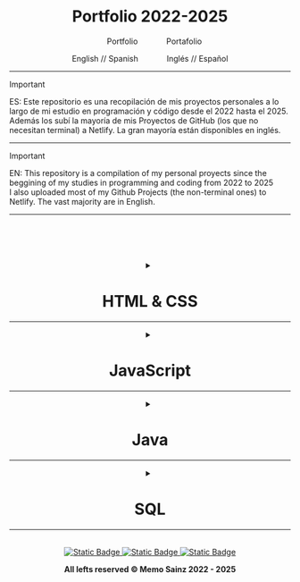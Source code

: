 

<h1 align="center">Portfolio 2022-2025</h1>


<p align="center"> &nbsp; &nbsp; Portfolio &nbsp; &nbsp; &nbsp; &nbsp; &nbsp; &nbsp;  Portafolio</p>

<p align="center">English // Spanish &nbsp; &nbsp; &nbsp; &nbsp; &nbsp; &nbsp;  Inglés // Español</p>

<hr>

> [!IMPORTANT]
> ES: Este repositorio es una recopilación de mis proyectos personales a lo largo de mi estudio en programación y código desde el 2022 hasta el 2025.
> <br>
>     Además los subí la mayoría de mis Proyectos de GitHub (los que no necesitan terminal) a Netlify. La gran mayoría están disponibles en inglés.
<br> <hr>

> [!IMPORTANT]
> EN: This repository is a compilation of my personal proyects since the beggining of my studies in programming and coding from 2022 to 2025<br>
>     I also uploaded most of my Github Projects (the non-terminal ones) to Netlify. The vast majority are in English.
<hr>

<div align="center">     
<br><br><br><br>


<details> <summary><h1> HTML & CSS </h1><hr></summary>
<h1>🚀
🚀
🚀</h1>
<br><br><br>
<hr>
<h1>:camel: # HTML :camel:</h1>
<hr>
<br>



<h2>Mi primera página web    //    My first web page(spanish);</h2>

(spanish) [GitHub](https://github.com/MemoSainz/MiPrimeraPaginaWeb_First-Web_HTML)
[Netlify](https://mi-primera-pagina-web-memo.netlify.app/)


<br><br><br><br>


<h2>Mi primer blog    //    My first blog (spanish);</h2>

(spanish) [GitHub](https://github.com/MemoSainz/MiPrimerBlog_First-Blog_HTML)
[Netlify](https://mi-primer-blog-memo.netlify.app/)


<br><br><br><br>


<h2>Don Gato     //    Mr. Cat </h2>
<h4>Habilidades en HTML - Skills in HTML</h4>
A web page with some CSS, but mostly showing most of skills in HTML.
<br>
Una página web con algo de CSS, pero mayormente mostrando habilidades en HTML
<br>
<br>

(spanish) [GitHub](https://github.com/MemoSainz/proyecto-html-DonGato)
[Netlify](https://don-gato-memosainz.netlify.app/)

<br><br><br><br>


<h1>🚀
🚀
🚀</h1>
<br><br><br>
<hr>
<h1>:camel: # CSS :camel:</h1>
<hr>
<br>

<h2>Primer Blog CSS    //    First blog CSS;</h2>

(spanish) [GitHub](https://github.com/MemoSainz/1er-blog-CSS)
[Netlify](https://1er-blog-css-memosainz.netlify.app/)

<br><br><br><br>
</details>


<details> <summary><h1> JavaScript </h1><hr></summary>

<h1>🚀
🚀
🚀</h1>
<br><br><br>
<hr>
<h1>:camel: # JavaScript :camel: </h1>
<hr>
<br>

<h2>To Do List     //     Lista de Tareas(quehaceres)</h2>

[EN/ES] [GitHub](https://github.com/MemoSainz/To-Do-List_ListaDeTareas-JS)

[EN] [Netlify](https://to-do-list-memosainz.netlify.app/)

[ES] [Netlify](https://lista-de-quehaceres-memosainz.netlify.app/)


<br><br><br><br>


<h2>Calculator     //     Calculadora</h2>

[GitHub](https://github.com/MemoSainz/Calculadora-Calculator_JS) [Netlify](https://caculator-javascript-memosainz.netlify.app/)


<br><br><br><br>


<h2>Number Riddle     //     Juego adivinar número</h2>

[ES] [GitHub](https://github.com/MemoSainz/JS-Juego-Adivinar-Numero) [Netlify](https://juego-adivinar-numero-js-memosainz.netlify.app/)

[EN] [GitHub](https://github.com/MemoSainz/JS-Number-Ridde) [Netlify](https://js-riddle-number-memosainz.netlify.app/)


<br><br><br><br>


<h2>Travel Sale     //     Viajes-Venta</h2>

[ES] [GitHub](https://github.com/MemoSainz/JS-viajes-venta) [Netlify](https://viajes-venta-javascript.netlify.app/)

[EN] [GitHub](https://github.com/MemoSainz/JS-Travel-Sale) [Netlify](https://travel-sales-javascript.netlify.app/)


<br><br><br><br>


<h2>Weather Application     //     Aplicación del clima</h2>

[GitHub](https://github.com/MemoSainz/Weather-App-Clima-JS/tree/master) 

[EN] [Netlify](https://weather-application-memosainz.netlify.app/)
[ES] [Netlify](https://aplicacion-clima-memosainz.netlify.app/)

<br><br><br><br>


<h2>Form Validation     //     Validación de formulario</h2>
EN: Firebase is used as a database <br>
ES: Firebase es usado como base de datos

[GitHub](https://github.com/MemoSainz/form-validation-firebase-JS)

[EN] [Netlify](https://form-validation-firebase-memosainz.netlify.app/)

[ES] [Netlify](https://form-validation-firebase-memosainz-es.netlify.app/)

<br><br><br><br>


<h2>Counter program JS     //     Programa de contador JS</h2>

[GitHub](https://github.com/MemoSainz/Counter-Program)
[Netlify](https://counter-program-js-memosainz.netlify.app/)

<br><br><br><br>


<h2>Number Guessing Game JS     //     Juego de adivinar el Número</h2>
It's almost the one above (Number Riddle), but now made with a While Loop (and less code), also using a window prompt.

[GitHub](https://github.com/MemoSainz/number-guessing-game)
[Netlify](https://number-guessing-game-memosainz.netlify.app/)

<br><br><br><br>


<h2>Temperature conversion JS     //     Conversión de temperatura JS</h2>
A program to conver both Celsius & Fahrenheit.

[EN] [GitHub](https://github.com/MemoSainz/temp-conversion-js)
[Netlify](https://temp-conversion-js-memosainz.netlify.app/)

<br><br><br><br>


<h2>Dice Roller Program JS     //     Programa Tirador de Dados JS</h2>
A program to roll dices the times you want!
¡Un programa para tirar los dados las veces que quieras!

[EN] [GitHub](https://github.com/MemoSainz/Dice-Roller-JS)
[Netlify](https://dice-roller-js-memosainz.netlify.app/)

<br><br><br><br>


<h2>Random Password Generator JS     //     Generador de contraseñas aleatorias JS</h2>

[GitHub](https://github.com/MemoSainz/Random-password-generator-JS)
[Netlify](https://random-password-generator-memosainz.netlify.app/)

<br><br><br><br>


<h2>Digital Clock Program JS     //     Programa Reloj Digital JS</h2>

[GitHub](https://github.com/MemoSainz/digital-clock-program)
[Netlify](https://digital-clock-app-memosainz.netlify.app/)

<br><br><br><br>


<h2>Stopwatch Program JS     //     Programa Cronómetro JS</h2>

[GitHub](https://github.com/MemoSainz/stopwatch-app-JS)
[Netlify](https://stopwatch-app-memosainz.netlify.app/)

<br><br><br><br>


<h2>Calculator Programa JS     //     Programa Calculadora JS</h2>

[GitHub](https://github.com/MemoSainz/calculator-program-JS)
[Netlify](https://calculator-program-memosainz.netlify.app/)

<br><br><br><br>


<h2>Rock Paper Scissors JS     //     Piedra Papel o Tijera JS</h2>

[GitHub](https://github.com/MemoSainz/rock-paper-scissors-JS)
[Netlify](https://rock-paper-scissors-memosainz.netlify.app/)

<br><br><br><br>


<h2>Image Slider JS</h2>

[GitHub](https://github.com/MemoSainz/image-slider-JS)
[Netlify](https://image-slider-memosainz.netlify.app/)

<br><br><br><br>


<h2>Pokemon API Sprites JS</h2>

[GitHub](https://github.com/MemoSainz/pokemon-fetch-api-sprite-JS/)
[Netlify](https://pokemon-fetch-api-sprite.netlify.app/)



<br><br><br><br>
</details>


<details> <summary><h1> Java  </h1><hr></summary>
<h1>🚀
🚀
🚀</h1>
<br><br><br>
<hr>
<h1> ☕︎ :coffee: # Java :coffee: ☕︎  </h1>
<hr>
<br>

<h2>Choose your beberage     //     Escoge tu bebida</h2>
A game simulating a vending machine
<br>
Un juego simulando una máquina expendedora

[GitHub](https://github.com/MemoSainz/VendingMachine-Java)



<br><br><br><br>

<h2>Hangman     //     Ahorcado</h2>
The typical game of the hangman in Java
<br>
El típico juego del ahorcado en Java

[EN/ES] [GitHub](https://github.com/MemoSainz/hangman-game/)



<br><br><br><br>

<h2>JavaSpring-CRUD-API-Rest-PostgreSQL</h2> 
<img width="48" height="48" src="https://img.icons8.com/fluency/48/java-coffee-cup-logo.png" alt="java-coffee-cup-logo"/> <img width="48" height="48" src="https://img.icons8.com/color/48/spring-logo.png"/>

<h4>Spring Boot</h4>
<h4>Hibernate</h4>
<h4>PostgreSQL</h4>
<h4>API REST</h4>


I've made a CRUD in JAVA, with API REST, using Spring boot, Hibernate & PostgreSQL
<br>
Realicé un CRUD en Java, con una API Rest utilizando Spring boot, Hibernate y PostgreSQL

[GitHub](https://github.com/MemoSainz/JavaSpring-CRUD-API-Rest-PostgreSQL)



<br><br><br><br>

<h2>JavaSpring-Railway-CRUD-apirest</h2>
A new version of the previous repositoy, but for Railway.
<br>
Una nueva versión del Repositorio "JavaSpring-CRUD-API-Rest-PostgreSQL" para Railway.

[GitHub](https://github.com/MemoSainz/JavaSpring-CRUD-Railway-apirest)



<br><br><br><br>

<h2>Student Grade // Promedio de estudiante.</h2>

[GitHub](https://github.com/MemoSainz/StudentGrade-Java/)



<br><br><br><br>


<h2>Permutating variables     //     Permutando variables</h2>

[GitHub](https://github.com/MemoSainz/PermutatingVariableContent-Java)



<br><br><br><br>


<h2>ConditionalSalary-Java     //     Salario Condicional</h2>

[GitHub](https://github.com/MemoSainz/ConditionalSalary-Java)



<br><br><br><br>


<h2>Number Limit     //     Número Límite</h2>

[GitHub](https://github.com/MemoSainz/LimitNumber)



<br><br><br><br>


<h2>Word Print     //     Impresión de números</h2>

[GitHub](https://github.com/MemoSainz/WordPrint)



<br><br><br><br>


<h2>Pokemon Stats & Attacks     //     Stats y ataques Pokemon</h2>
<img width="48" height="48" src="https://img.icons8.com/fluency/48/java-coffee-cup-logo.png" alt="java-coffee-cup-logo"/>
<h4>Java OOP</h4>

[GitHub](https://github.com/MemoSainz/JavaOOP-PokemonStatsAttacks/)



<br><br><br><br>


<h2>Marathon     //     Maratón</h2>

[GitHub](https://github.com/MemoSainz/MarathonExercise-Java/)



<br><br><br><br>


<h2>Christmas Tree     //     Árbol de navidad</h2>
<img width="48" height="48" src="https://img.icons8.com/fluency/48/java-coffee-cup-logo.png" alt="java-coffee-cup-logo"/>
<h4>Java OOP</h4>

[GitHub](https://github.com/MemoSainz/ChristmasTree-Java/)



<br><br><br><br>


<h2>Number Identifier     //     identificador de números</h2>

[GitHub](https://github.com/MemoSainz/NumberIdentifier-Java)



<br><br><br><br>



<h2>GPA Matrix     //     Promedio</h2>

[GitHub](https://github.com/MemoSainz/GPA-Matrix-Java/)



<br><br><br><br>



<h2>Name Position and Vector     //     Posición y vector de nombres.</h2>

[GitHub](https://github.com/MemoSainz/NamePositionAndVector-Java)



<br><br><br><br>



<h2>Matrix Filler     //     Rellenador de Matriz</h2>

[GitHub](https://github.com/MemoSainz/MatrixFiller-Java)



<br><br><br><br>


<h2>Plantas OOP     //     Plantas POO</h2>
<img width="48" height="48" src="https://img.icons8.com/fluency/48/java-coffee-cup-logo.png" alt="java-coffee-cup-logo"/>
<h4>Java OOP</h4>

[GitHub](https://github.com/MemoSainz/Plantas-OOP/)



<br><br><br><br>



<h2>Videogames OOP     //     Videojuegos POO</h2>
<img width="48" height="48" src="https://img.icons8.com/fluency/48/java-coffee-cup-logo.png" alt="java-coffee-cup-logo"/>
<h4>Java OOP</h4>

[GitHub](https://github.com/MemoSainz/Videogames-OPP-Java/)



<br><br><br><br>



<h2>Airline Exercise     //     Aerolínea ejericicio</h2>

[GitHub](https://github.com/MemoSainz/AirlineExercise-Java/)



<br><br><br><br>



<h2>Electronic Organizer     //     Agenda Electrónica</h2>
<img width="48" height="48" src="https://img.icons8.com/fluency/48/java-coffee-cup-logo.png" alt="java-coffee-cup-logo"/>
<h4>Java GUI</h4>

(EN) [GitHub](https://github.com/MemoSainz/ElectronicOrganizer-JavaGUI/)



<br><br><br><br>



<h2>Seat Booking System </h2>
<img width="48" height="48" src="https://img.icons8.com/fluency/48/java-coffee-cup-logo.png" alt="java-coffee-cup-logo"/>

[GitHub](https://github.com/MemoSainz/SeatBooking-Java)



<br><br><br><br>



<h2>Weight Conversor Program     //     Conversor de peso </h2>

[GitHub](https://github.com/MemoSainz/WeightConversor)



<br><br><br><br>



<h2>Temperature Converter Program     //     Conversor de Temperatura </h2>

[GitHub](https://github.com/MemoSainz/TemperatureConverter)



<br><br><br><br>



<h2>Java Calculator Program      //     Calculadora en Java </h2>

[GitHub](https://github.com/MemoSainz/Calculator-Program)



<br><br><br><br>



<h2>Number Guessing      //     Adivinar Número </h2>

[GitHub](https://github.com/MemoSainz/NumberGuessing)



<br><br><br><br>



<h2>Java Banking Program      //     Programa Bancario</h2>

[GitHub](https://github.com/MemoSainz/JavaBankingProgram)



<br><br><br><br>



<h2>Dice Roller Program      //     Programa Tirar Dados</h2>
<img width="48" height="48" src="https://img.icons8.com/fluency/48/java-coffee-cup-logo.png" alt="java-coffee-cup-logo"/>

[GitHub](https://github.com/MemoSainz/DiceRoller-Java)



<br><br><br><br>



<h2>Java Quiz Game      //     Juego de Preguntas</h2>

[GitHub](https://github.com/MemoSainz/JavaQuizGame)


<br><br><br><br>



<h2>Rock-Paper-Scissors game       //     Piedra, papel o tijera</h2>

[GitHub](https://github.com/MemoSainz/Java-RockPaperScissors)



<br><br><br><br>



<h2>Java Slot Machine</h2>
<img width="48" height="48" src="https://img.icons8.com/fluency/48/java-coffee-cup-logo.png" alt="java-coffee-cup-logo"/>

[GitHub](https://github.com/MemoSainz/JavaSlotMachine)


<br><br><br><br>



<h2>Music Player</h2>
<img width="48" height="48" src="https://img.icons8.com/fluency/48/java-coffee-cup-logo.png" alt="java-coffee-cup-logo"/>

[GitHub](https://github.com/MemoSainz/MusicPlayer-JavaTerminal/tree/main)



<br><br><br><br>



<h2>Hangman v2</h2>
<img width="48" height="48" src="https://img.icons8.com/fluency/48/java-coffee-cup-logo.png" alt="java-coffee-cup-logo"/>

[GitHub](https://github.com/MemoSainz/MusicPlayer-JavaTerminal/tree/main)



<br><br><br><br>



<h2>Countdown - miniproject</h2>

[GitHub](https://github.com/MemoSainz/Countdown-miniproject)



<br><br><br><br>



<h2>Alarm Clock</h2>
<img width="48" height="48" src="https://img.icons8.com/fluency/48/java-coffee-cup-logo.png" alt="java-coffee-cup-logo"/>

[GitHub](https://github.com/MemoSainz/AlarmClock)



<br><br><br><br>






</details>


<details> <summary><h1> SQL </h1><hr></summary>
<h1>🚀
🚀
🚀</h1>
<br><br><br>
<hr>
<h1>:camel: # MySQL :camel:</h1>
<hr>
<br>


<h2> SportClub MySQL & phpMyAdmin</h2>

[GitHub](https://github.com/MemoSainz/SportClub-MySQL-phpMyAdmin/)



<br><br><br><br>
</details>



<br>

<div align="center"> 
<a target="_blank" href="https://github.com/MemoSainz/Portfolio">
<img alt="Static Badge" src="https://img.shields.io/badge/Portfolio-blue?style=for-the-badge&logo=googlechrome&logoColor=%23f8f8ff&logoSize=auto&label=Memo%27s&labelColor=%23304674&color=%2382C2FF">
</a>
<a target="_blank" href="https://www.youtube.com/@tioalex-px">
<img alt="Static Badge" src="https://img.shields.io/badge/Tech%20Cult-blue?style=for-the-badge&logo=youtube&logoColor=%23f8f8ff&logoSize=30&label=Memo's&labelColor=%23ec8f16&color=%2300a86b">
</a>
<a target="_blank" href="https://github.com/MemoSainz/">
<img alt="Static Badge" src="https://img.shields.io/badge/GitHub-blue?style=for-the-badge&logo=github&logoColor=%23f8f8ff&logoSize=30&label=Memo's&labelColor=slateblue&color=gray">
</a>

<br>


<b> All lefts reserved 	&#169; Memo Sainz 2022 - 2025 </b>
</div>
</div>
